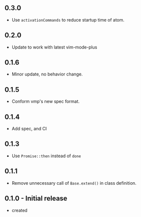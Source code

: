 ## 0.3.0
- Use `activationCommands` to reduce startup time of atom.

## 0.2.0
- Update to work with latest vim-mode-plus

## 0.1.6
- Minor update, no behavior change.

## 0.1.5
- Conform vmp's new spec format.

## 0.1.4
- Add spec, and CI

## 0.1.3
- Use `Promise::then` instead of `done`

## 0.1.1
- Remove unnecessary call of `Base.extend()` in class definition.

## 0.1.0 - Initial release
- created
